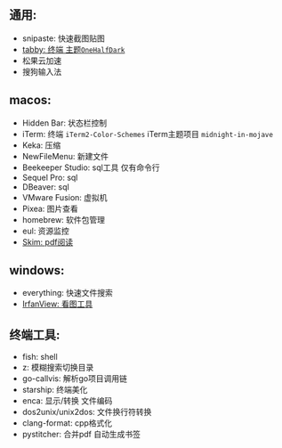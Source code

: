 ## 通用:
- snipaste: 快速截图贴图
- [tabby: 终端 主题`OneHalfDark`](https://github.com/Eugeny/tabby/releases)
- 松果云加速
- 搜狗输入法

## macos:
- Hidden Bar: 状态栏控制
- iTerm: 终端
 `iTerm2-Color-Schemes` iTerm主题项目 `midnight-in-mojave`
- Keka: 压缩
- NewFileMenu: 新建文件
- Beekeeper Studio: sql工具 仅有命令行
- Sequel Pro: sql
- DBeaver: sql
- VMware Fusion: 虚拟机
- Pixea: 图片查看
- homebrew: 软件包管理
- eul: 资源监控
- [Skim: pdf阅读](https://skim-app.sourceforge.io/)

## windows:
- everything: 快速文件搜索
- [IrfanView: 看图工具](https://www.irfanview.com/)

## 终端工具:
- fish: shell
- z: 模糊搜索切换目录
- go-callvis: 解析go项目调用链
- starship: 终端美化
- enca: 显示/转换 文件编码
- dos2unix/unix2dos: 文件换行符转换
- clang-format: cpp格式化
- pystitcher: 合并pdf 自动生成书签

